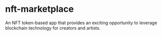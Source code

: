 # nft-marketplace
An NFT token-based app that provides an exciting opportunity to leverage blockchain technology for creators and artists.
